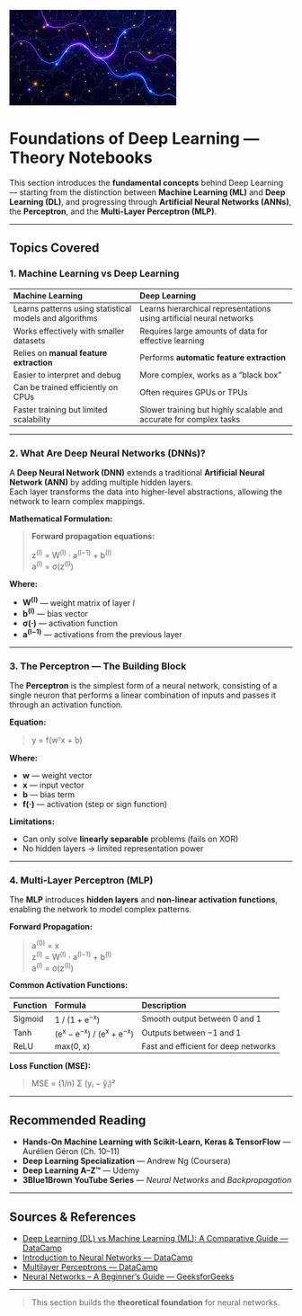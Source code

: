 ![dl](images/wall.jpg)
#  Foundations of Deep Learning — Theory Notebooks

This section introduces the **fundamental concepts** behind Deep Learning — starting from the distinction between **Machine Learning (ML)** and **Deep Learning (DL)**, and progressing through **Artificial Neural Networks (ANNs)**, the **Perceptron**, and the **Multi-Layer Perceptron (MLP)**.

---

##  Topics Covered

### 1. Machine Learning vs Deep Learning

| Machine Learning | Deep Learning |
|:--|:--|
| Learns patterns using statistical models and algorithms | Learns hierarchical representations using artificial neural networks |
| Works effectively with smaller datasets | Requires large amounts of data for effective learning |
| Relies on **manual feature extraction** | Performs **automatic feature extraction** |
| Easier to interpret and debug | More complex, works as a “black box” |
| Can be trained efficiently on CPUs | Often requires GPUs or TPUs |
| Faster training but limited scalability | Slower training but highly scalable and accurate for complex tasks |

---

### 2. What Are Deep Neural Networks (DNNs)?

A **Deep Neural Network (DNN)** extends a traditional **Artificial Neural Network (ANN)** by adding multiple hidden layers.  
Each layer transforms the data into higher-level abstractions, allowing the network to learn complex mappings.

**Mathematical Formulation:**

> **Forward propagation equations:**
>
> z<sup>(l)</sup> = W<sup>(l)</sup> · a<sup>(l−1)</sup> + b<sup>(l)</sup>  
> a<sup>(l)</sup> = σ(z<sup>(l)</sup>)

**Where:**
- **W<sup>(l)</sup>** — weight matrix of layer *l*  
- **b<sup>(l)</sup>** — bias vector  
- **σ(·)** — activation function  
- **a<sup>(l−1)</sup>** — activations from the previous layer

---

### 3. The Perceptron — The Building Block

The **Perceptron** is the simplest form of a neural network, consisting of a single neuron that performs a linear combination of inputs and passes it through an activation function.

**Equation:**

> y = f(wᵀx + b)

**Where:**
- **w** — weight vector  
- **x** — input vector  
- **b** — bias term  
- **f(·)** — activation (step or sign function)

**Limitations:**
- Can only solve **linearly separable** problems (fails on XOR)
- No hidden layers → limited representation power

---

### 4. Multi-Layer Perceptron (MLP)

The **MLP** introduces **hidden layers** and **non-linear activation functions**, enabling the network to model complex patterns.

**Forward Propagation:**

> a<sup>(0)</sup> = x  
> z<sup>(l)</sup> = W<sup>(l)</sup> · a<sup>(l−1)</sup> + b<sup>(l)</sup>  
> a<sup>(l)</sup> = σ(z<sup>(l)</sup>)

**Common Activation Functions:**

| Function | Formula | Description |
|:--|:--|:--|
| Sigmoid | 1 / (1 + e<sup>−x</sup>) | Smooth output between 0 and 1 |
| Tanh | (e<sup>x</sup> − e<sup>−x</sup>) / (e<sup>x</sup> + e<sup>−x</sup>) | Outputs between −1 and 1 |
| ReLU | max(0, x) | Fast and efficient for deep networks |

**Loss Function (MSE):**

> MSE = (1/n) Σ (yᵢ − ŷᵢ)²

---

## Recommended Reading

- **Hands-On Machine Learning with Scikit-Learn, Keras & TensorFlow** — Aurélien Géron (Ch. 10–11)  
- **Deep Learning Specialization** — Andrew Ng (Coursera)  
- **Deep Learning A–Z™** — Udemy  
- **3Blue1Brown YouTube Series** — *Neural Networks* and *Backpropagation*

---

## Sources & References

- [Deep Learning (DL) vs Machine Learning (ML): A Comparative Guide — DataCamp](https://www.datacamp.com/tutorial/machine-deep-learning)  
- [Introduction to Neural Networks — DataCamp](https://www.datacamp.com/tutorial/introduction-to-deep-neural-networks)  
- [Multilayer Perceptrons — DataCamp](https://www.datacamp.com/tutorial/multilayer-perceptrons-in-machine-learning)  
- [Neural Networks – A Beginner’s Guide — GeeksforGeeks](https://www.geeksforgeeks.org/machine-learning/neural-networks-a-beginners-guide/)

---

> This section builds the **theoretical foundation** for neural networks.  
